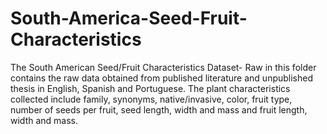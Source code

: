 # South-America-Seed-Fruit-Characteristics
The South American Seed/Fruit Characteristics Dataset- Raw in this folder contains the raw data obtained from published literature and unpublished thesis in English, Spanish and Portuguese. The plant characteristics collected include family, synonyms, native/invasive, color, fruit type, number of seeds per fruit, seed length, width and mass and fruit length, width and mass. 
